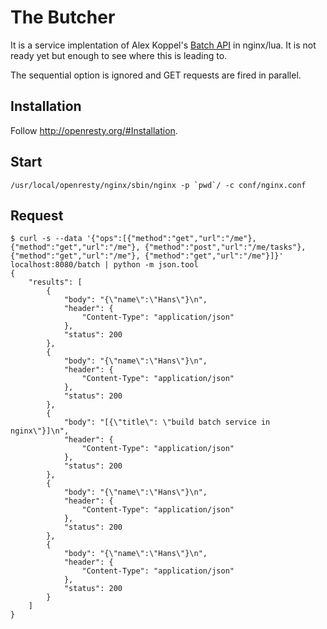 # The Butcher

It is a service implentation of Alex Koppel's [Batch API](https://github.com/arsduo/batch_api) in nginx/lua.
It is not ready yet but enough to see where this is leading to.

The sequential option is ignored and GET requests are fired in parallel.

## Installation

Follow http://openresty.org/#Installation.

## Start

```
/usr/local/openresty/nginx/sbin/nginx -p `pwd`/ -c conf/nginx.conf
```

## Request

```
$ curl -s --data '{"ops":[{"method":"get","url":"/me"}, {"method":"get","url":"/me"}, {"method":"post","url":"/me/tasks"}, {"method":"get","url":"/me"}, {"method":"get","url":"/me"}]}' localhost:8080/batch | python -m json.tool
{
    "results": [
        {
            "body": "{\"name\":\"Hans\"}\n",
            "header": {
                "Content-Type": "application/json"
            },
            "status": 200
        },
        {
            "body": "{\"name\":\"Hans\"}\n",
            "header": {
                "Content-Type": "application/json"
            },
            "status": 200
        },
        {
            "body": "[{\"title\": \"build batch service in nginx\"}]\n",
            "header": {
                "Content-Type": "application/json"
            },
            "status": 200
        },
        {
            "body": "{\"name\":\"Hans\"}\n",
            "header": {
                "Content-Type": "application/json"
            },
            "status": 200
        },
        {
            "body": "{\"name\":\"Hans\"}\n",
            "header": {
                "Content-Type": "application/json"
            },
            "status": 200
        }
    ]
}
```
